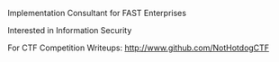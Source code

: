 Implementation Consultant for FAST Enterprises

Interested in Information Security

For CTF Competition Writeups: http://www.github.com/NotHotdogCTF
